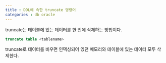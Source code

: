 ```yaml
---
title : DDL에 속한 truncate 명령어
categories : db oracle
---
```


truncate는 테이블에 있는 데이터를 한 번에 삭제하는 방법이다.

```sql
truncate table <tablename>
```

truncate로 데이터를 비우면 인덱싱되어 있던 메모리와 테이블에 있는 데이터 모두 삭제한다. 








































